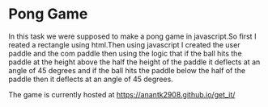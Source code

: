 # Pong Game
In this task we were supposed to make a pong game in javascript.So first I reated a rectangle using html.Then using javascript I created the user paddle and the com paddle then using the logic that if the ball hits the paddle at the height above the half the height of the paddle it deflects at an angle of 45 degrees and if the ball hits the paddle below the half of the paddle then it deflects at an angle of 45 degrees. 


The game is currently hosted at https://anantk2908.github.io/get_it/
